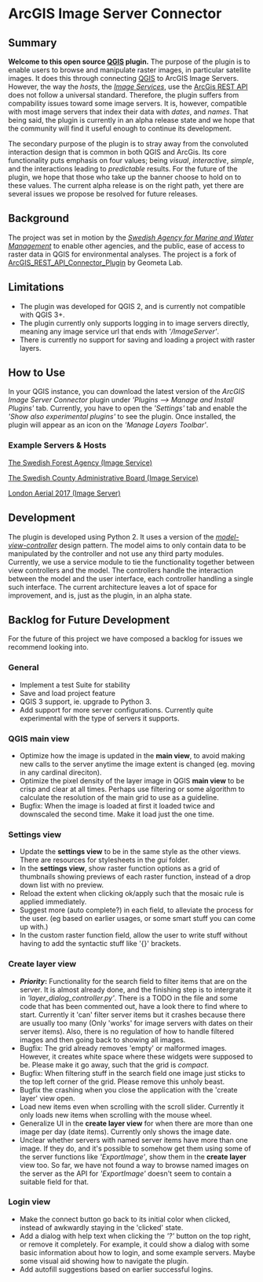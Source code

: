 # ArcGIS Image Server Connector

## Summary

**Welcome to this open source [QGIS](https://qgis.org/en/site/) plugin.**
The purpose of the plugin is to enable users to browse and manipulate raster images, in particular satellite images. It does this through connecting [QGIS](https://qgis.org/en/site/) to ArcGIS Image Servers. However, the way the *hosts*, the [*Image Services*](https://developers.arcgis.com/rest/services-reference/image-service.htm), use the [ArcGis REST API](https://developers.arcgis.com/documentation/core-concepts/rest-api/) does not follow a universal standard. Therefore, the plugin suffers from compability issues toward some image servers. It is, however, compatible with most image servers that index their data with *dates*, and *names*. That being said, the plugin is currently in an alpha release state and we hope that the community will find it useful enough to continue its development.

The secondary purpose of the plugin is to stray away from the convoluted interaction design that is common in both QGIS and ArcGis. Its core functionality puts emphasis on four values; being *visual*, *interactive*, *simple*, and the interactions leading to *predictable* results. For the future of the plugin, we hope that those who take up the banner choose to hold on to these values. The current alpha release is on the right path, yet there are several issues we propose be resolved for future releases.

## Background

The project was set in motion by the [*Swedish Agency for Marine and Water Management*](https://www.havochvatten.se/en) to enable other agencies, and the public, ease of access to raster data in QGIS for environmental analyses. The project is a fork of [ArcGIS_REST_API_Connector_Plugin](http://giswiki.hsr.ch/QGIS_ArcGIS_REST_API_Connector_Plugin) by Geometa Lab.

## Limitations

* The plugin was developed for QGIS 2, and is currently not compatible with QGIS 3+. 
* The plugin currently only supports logging in to image servers directly, meaning any image service url that ends with *'/ImageServer'*. 
* There is currently no support for saving and loading a project with raster layers.

## How to Use

In your QGIS instance, you can download the latest version of the *ArcGIS Image Server Connector* plugin under *'Plugins --> Manage and Install Plugins'* tab. Currently, you have to open the *'Settings'* tab and enable the *'Show also experimental plugins'* to see the plugin. Once installed, the plugin will appear as an icon on the *'Manage Layers Toolbar'*.

### Example Servers & Hosts

[The Swedish Forest Agency (Image Service)](https://geodata.skogsstyrelsen.se/arcgis/rest/services/)

[The Swedish County Administrative Board (Image Service)](http://ext-geodata.lansstyrelsen.se/arcgis/rest/services/raster) 

[London Aerial 2017 (Image Server)](https://logis.loudoun.gov/image/rest/services/Aerial/COLOR_2017/ImageServer)

## Development

The plugin is developed using Python 2. It uses a version of the [*model-view-controller*](https://en.wikipedia.org/wiki/Model%E2%80%93view%E2%80%93controller) design pattern. The model aims to only contain data to be manipulated by the controller and not use any third party modules. Currently, we use a service module to tie the functionality together between view controllers and the model. The controllers handle the interaction between the model and the user interface, each controller handling a single such interface. The current architecture leaves a lot of space for improvement, and is, just as the plugin, in an alpha state.

## Backlog for Future Development 

For the future of this project we have composed a backlog for issues we recommend looking into.

### General

* Implement a test Suite for stability
* Save and load project feature
* QGIS 3 support, ie. upgrade to Python 3.
* Add support for more server configurations. Currently quite experimental with the type of servers it supports.

### QGIS main view

* Optimize how the image is updated in the **main view**, to avoid making new calls to the server anytime the image extent is changed (eg. moving in any cardinal direciton).
* Optimize the pixel density of the layer image in QGIS **main view** to be crisp and clear at all times. Perhaps use filtering or some algorithm to calculate the resolution of the main grid to use as a guideline.
* Bugfix: When the image is loaded at first it loaded twice and downscaled the second time. Make it load just the one time.
 
### Settings view

* Update the **settings view** to be in the same style as the other views. There are resources for stylesheets in the *gui* folder.
* In the **settings view**, show raster function options as a grid of thumbnails showing previews of each raster function, instead of a drop down list with no preview.
* Reload the extent when clicking ok/apply such that the mosaic rule is applied immediately.
* Suggest more (auto complete?) in each field, to alleviate the process for the user. (eg based on earlier usages, or some smart stuff you can come up with.)
* In the custom raster function field, allow the user to write stuff without having to add the syntactic stuff like '{}' brackets.

### Create layer view

* ***Priority*:** Functionality for the search field to filter items that are on the server. It is almost already done, and the finishing step is to intergrate it in *'layer_dialog_controller.py'*. There is a TODO in the file and some code that has been commented out, have a look there to find where to start. Currently it 'can' filter server items but it crashes because there are usually too many (Only 'works' for image servers with dates on their server items). Also, there is no regulation of how to handle filtered images and then going back to showing all images.
* Bugfix: The grid already removes 'empty' or malformed images. However, it creates white space where these widgets were supposed to be. Please make it go away, such that the grid is *compact*.
* Bugfix: When filtering stuff in the search field one image just sticks to the top left corner of the grid. Please remove this unholy beast.
* Bugfix the crashing when you close the application with the 'create layer' view open.
* Load new items even when scrolling with the scroll slider. Currently it only loads new items when scrolling with the mouse wheel.
* Generalize UI in the **create layer view** for when there are more than one image per day (date items). Currently only shows the image date.
* Unclear whether servers with named server items have more than one image. If they do, and it's possible to somehow get them using some of the server functions like *'ExportImage'*, show them in the **create layer** view too. So far, we have not found a way to browse named images on the server as the API for *'ExportImage'* doesn't seem to contain a suitable field for that.

### Login view

* Make the connect button go back to its initial color when clicked, instead of awkwardly staying in the 'clicked' state.
* Add a dialog with help text when clicking the *'?'* button on the top right, or remove it completely. For example, it could show a dialog with some basic information about how to login, and some example servers. Maybe some visual aid showing how to navigate the plugin.
* Add autofill suggestions based on earlier successful logins.
